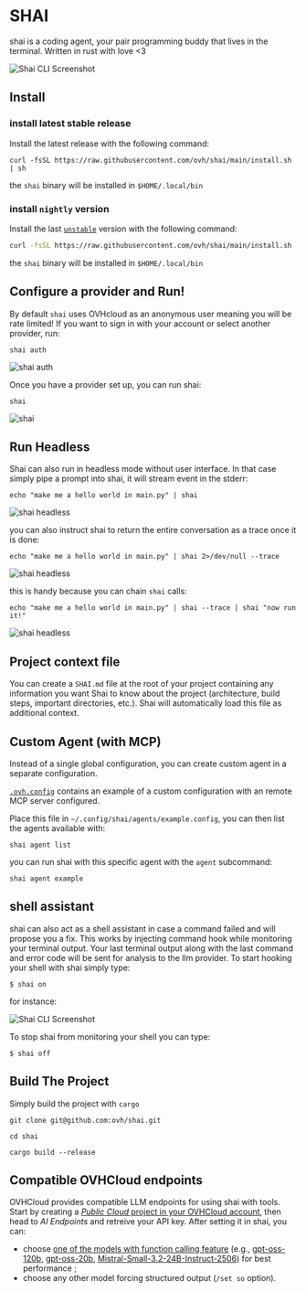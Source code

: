 # SHAI

shai is a coding agent, your pair programming buddy that lives in the terminal. Written in rust with love <3

![Shai CLI Screenshot](./docs/assets/shai.png)

## Install

### install latest stable release

Install the latest release with the following command:

```
curl -fsSL https://raw.githubusercontent.com/ovh/shai/main/install.sh | sh
```

the `shai` binary will be installed in `$HOME/.local/bin`

### install ``nightly`` version

Install the last [``unstable``](https://github.com/ovh/shai/releases/tag/unstable) version with the following command:

```bash
curl -fsSL https://raw.githubusercontent.com/ovh/shai/main/install.sh | SHAI_RELEASE=unstable sh
```

the `shai` binary will be installed in `$HOME/.local/bin`


## Configure a provider and Run!

By default `shai` uses OVHcloud as an anonymous user meaning you will be rate limited! If you want to sign in with your account or select another provider, run:

```
shai auth
```

![shai auth](./docs/assets/auth.gif)

Once you have a provider set up, you can run shai:

```
shai
```

![shai](./docs/assets/shai-hello-world.gif)

## Run Headless

Shai can also run in headless mode without user interface. In that case simply pipe a prompt into shai, it will stream event in the stderr:

```
echo "make me a hello world in main.py" | shai
```

![shai headless](./docs/assets/shai-headless.gif)

you can also instruct shai to return the entire conversation as a trace once it is done:

```
echo "make me a hello world in main.py" | shai 2>/dev/null --trace
```

![shai headless](./docs/assets/shai-trace.gif)

this is handy because you can chain `shai` calls:

```
echo "make me a hello world in main.py" | shai --trace | shai "now run it!"  
```

![shai headless](./docs/assets/shai-chain.gif)


## Project context file

You can create a `SHAI.md` file at the root of your project containing any information you want Shai to know about the project (architecture, build steps, important directories, etc.). Shai will automatically load this file as additional context.


## Custom Agent (with MCP)

Instead of a single global configuration, you can create custom agent in a separate configuration.

[`.ovh.config`](./.ovh.config) contains an example of a custom configuration with an remote MCP server configured.

Place this file in `~/.config/shai/agents/example.config`, you can then list the agents available with:

```
shai agent list
```

you can run shai with this specific agent with the `agent` subcommand:

```
shai agent example
```

## shell assistant

shai can also act as a shell assistant in case a command failed and will propose you a fix. This works by injecting command hook while monitoring your terminal output. Your last terminal output along with the last command and error code will be sent for analysis to the llm provider. To start hooking your shell with shai simply type: 

```
$ shai on
```

for instance:

![Shai CLI Screenshot](./docs/assets/shai-shell.png)

To stop shai from monitoring your shell you can type:

```
$ shai off
```

## Build The Project

Simply build the project with `cargo`

```
git clone git@github.com:ovh/shai.git

cd shai

cargo build --release
```

## Compatible OVHCloud endpoints

OVHCloud provides compatible LLM endpoints for using shai with tools. Start by creating a [_Public Cloud_ project in your OVHCloud account](https://www.ovh.com/manager/#/public-cloud), then head to _AI Endpoints_ and retreive your API key. After setting it in shai, you can:

- choose [one of the models with function calling feature](https://endpoints.ai.cloud.ovh.net/catalog) (e.g., [gpt-oss-120b](https://endpoints.ai.cloud.ovh.net/models/gpt-oss-120b), [gpt-oss-20b](https://endpoints.ai.cloud.ovh.net/models/gpt-oss-20b), [Mistral-​Small-​3.2-​24B-​Instruct-​2506](https://endpoints.ai.cloud.ovh.net/models/mistral-small-3-2-24b-instruct-2506)) for best performance ;
- choose any other model forcing structured output (`/set so` option).
